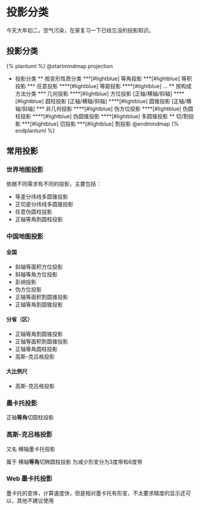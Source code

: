 # 投影分类


今天大年初二，空气污染，在家复习一下已经忘没的投影知识。

<!-- more -->

## 投影分类

{% plantuml %}
@startmindmap projection
* 投影分类
** 按变形性质分类
***[#lightblue] 等角投影
***[#lightblue] 等积投影
*** 任意投影
****[#lightblue] 等距投影
****[#lightblue] ...
** 按构成方法分类
*** 几何投影
****[#lightblue] 方位投影 [正轴/横轴/斜轴]
****[#lightblue] 圆柱投影 [正轴/横轴/斜轴]
****[#lightblue] 圆锥投影 [正轴/横轴/斜轴]
*** 非几何投影
****[#lightblue] 伪方位投影
****[#lightblue] 伪圆柱投影
****[#lightblue] 伪圆锥投影
****[#lightblue] 多圆锥投影
** 切/割投影
***[#lightblue] 切投影
***[#lightblue] 割投影
@endmindmap
{% endplantuml %}

## 常用投影

### 世界地图投影

依据不同需求有不同的投影，主要包括：

* 等差分纬线多圆锥投影
* 正切差分纬线多圆锥投影
* 任意伪圆柱投影
* 正轴等角割圆柱投影

### 中国地图投影

#### 全国

* 斜轴等面积方位投影
* 斜轴等角方位投影
* 彭纳投影
* 伪方位投影
* 正轴等面积割圆锥投影
* 正轴等角割圆锥投影

#### 分省（区）

* 正轴等角割圆锥投影
* 正轴等面积割圆锥投影
* 正轴等角圆柱投影
* 高斯-克吕格投影

#### 大比例尺

* 高斯-克吕格投影

### 墨卡托投影

正轴**等角**切圆柱投影

### 高斯-克吕格投影

又名 横轴墨卡托投影

属于 横轴**等角**切椭圆柱投影 为减少形变分为3度带和6度带

### Web 墨卡托投影

墨卡托的变体，计算速度快，但是相对墨卡托有形变，不太要求精度的显示还可以，其他不建议使用
